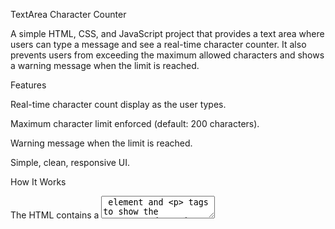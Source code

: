 TextArea Character Counter

A simple HTML, CSS, and JavaScript project that provides a text area where users can type a message and see a real-time character counter. It also prevents users from exceeding the maximum allowed characters and shows a warning message when the limit is reached.

Features

Real-time character count display as the user types.

Maximum character limit enforced (default: 200 characters).

Warning message when the limit is reached.

Simple, clean, responsive UI.

How It Works

The HTML contains a <textarea> element and <p> tags to show the counter and warning messages.

CSS styles the textarea, counter, and warning message.

JavaScript:

Tracks user input using the input event.

Updates the character counter in real time.

Prevents typing beyond the maximum character limit.

Displays a warning message if the user reaches the limit.

Usage

Clone or download the repository.

Open index.html in your browser.

Start typing in the text area and watch the character counter update.
